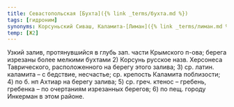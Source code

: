 ```yaml
---
title: Севастопольская [Бухта]({% link _terms/бухта.md %})
tags: [гидроним]
synonyms: Корсуньский Сиваш, Каламита-[Лиман]({% link _terms/лиман.md %}), Ахтиарская [Бухта]({% link _terms/бухта.md %}), Ктенус, Инкерманская [Бухта]({% link _terms/бухта.md %}), Большой рейд (в ХIХ в.)
temp: [Ж2]
---
```


Узкий залив, протянувшийся в глубь зап. части Крымского п-ова; берега изрезаны
более мелкими бухтами 2) Корсунь русское назв. Херсонеса Таврического,
расположенного на берегу этого залива; 3) ср. латин. каламита – с бедствие,
несчастье; ср. крепость Каламита поблизости; 4) по б. нп Ахтиар на берегу
залива; 5) ср. греч. ктенос – гребень, гребенка – по очертаниям изрезанных
берегов; 6) по пещ. городу Инкерман в этом районе.
